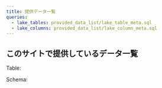 ```yaml
---
title: 提供データ一覧
queries:
  - lake_tables: provided_data_list/lake_table_meta.sql
  - lake_columns: provided_data_list/lake_column_meta.sql
---
```


## このサイトで提供しているデータ一覧

Table:

<DataTable data={lake_tables} wrapTitles=true>
    <Column id=table_name />
    <Column id=comment wrap=true />
    <Column id=table_record_count />
    <Column id=table_file_size_bytes />
    <Column id=file_format />
    <Column id=file_url contentType=link linkLabel="Download"/>
</DataTable>

Schema:

<Dropdown 
    data={lake_tables} 
    name=table_name_selected 
    value=table_name 
    title="テーブル名" 
    defaultValue="estat_data_catalog"
/>

<DataTable 
    data={lake_columns} 
    wrapTitles=true
    sort="table_id asc column_order asc" >
    <Column id=table_name />
    <Column id=full_name_path />
    <Column id=column_type />
    <Column id=nulls_allowed />
    <Column id=comment wrap=true/>
    <Column id=min_value wrap=true />
    <Column id=max_value wrap=true />
</DataTable>
